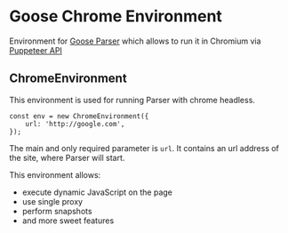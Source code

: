 # Goose Chrome Environment

Environment for [Goose Parser](https://github.com/redco/goose-parser) which allows to run it in Chromium via [Puppeteer API](https://github.com/GoogleChrome/puppeteer)

## ChromeEnvironment
This environment is used for running Parser with chrome headless.
```JS
const env = new ChromeEnvironment({
    url: 'http://google.com',
});
```
The main and only required parameter is `url`. It contains an url address of the site, where Parser will start.

This environment allows:
- execute dynamic JavaScript on the page
- use single proxy
- perform snapshots
- and more sweet features
